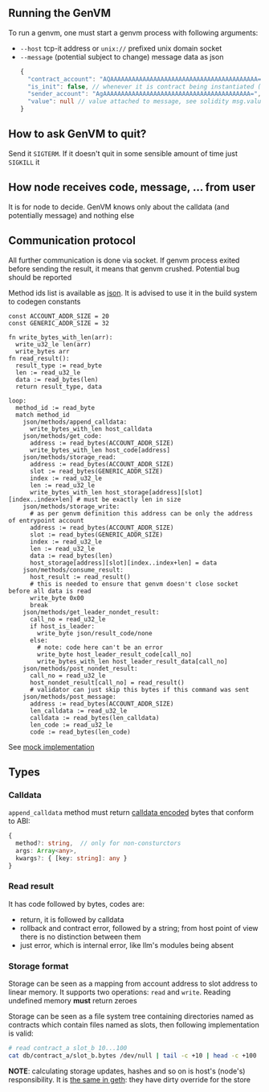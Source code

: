## Running the GenVM

To run a genvm, one must start a genvm process with following arguments:
- `--host` tcp-it address or `unix://` prefixed unix domain socket
- `--message` (potential subject to change) message data as json
  ```typescript
  {
    "contract_account": "AQAAAAAAAAAAAAAAAAAAAAAAAAAAAAAAAAAAAAAAAAA=", // base64 address of contract account
    "is_init": false, // whenever it is contract being instantiated (this allows to call a private method)
    "sender_account": "AgAAAAAAAAAAAAAAAAAAAAAAAAAAAAAAAAAAAAAAAAA=", // base64 address of who is calling the contract
    "value": null // value attached to message, see solidity msg.value
  }
  ```

## How to ask GenVM to quit?
Send it `SIGTERM`. If it doesn't quit in some sensible amount of time just `SIGKILL` it

## How node receives code, message, ... from user
It is for node to decide. GenVM knows only about the calldata (and potentially message) and nothing else

## Communication protocol
All further communication is done via socket. If genvm process exited before sending the result, it means that genvm crushed. Potential bug should be reported

Method ids list is available as [json](../../executor/codegen/data/host-fns.json). It is advised to use it in the build system to codegen constants

```
const ACCOUNT_ADDR_SIZE = 20
const GENERIC_ADDR_SIZE = 32

fn write_bytes_with_len(arr):
  write_u32_le len(arr)
  write_bytes arr
fn read_result():
  result_type := read_byte
  len := read_u32_le
  data := read_bytes(len)
  return result_type, data

loop:
  method_id := read_byte
  match method_id
    json/methods/append_calldata:
      write_bytes_with_len host_calldata
    json/methods/get_code:
      address := read_bytes(ACCOUNT_ADDR_SIZE)
      write_bytes_with_len host_code[address]
    json/methods/storage_read:
      address := read_bytes(ACCOUNT_ADDR_SIZE)
      slot := read_bytes(GENERIC_ADDR_SIZE)
      index := read_u32_le
      len := read_u32_le
      write_bytes_with_len host_storage[address][slot][index..index+len] # must be exactly len in size
    json/methods/storage_write:
      # as per genvm definition this address can be only the address of entrypoint account
      address := read_bytes(ACCOUNT_ADDR_SIZE)
      slot := read_bytes(GENERIC_ADDR_SIZE)
      index := read_u32_le
      len := read_u32_le
      data := read_bytes(len)
      host_storage[address][slot][index..index+len] = data
    json/methods/consume_result:
      host_result := read_result()
      # this is needed to ensure that genvm doesn't close socket before all data is read
      write_byte 0x00
      break
    json/methods/get_leader_nondet_result:
      call_no = read_u32_le
      if host_is_leader:
        write_byte json/result_code/none
      else:
        # note: code here can't be an error
        write_byte host_leader_result_code[call_no]
        write_bytes_with_len host_leader_result_data[call_no]
    json/methods/post_nondet_result:
      call_no = read_u32_le
      host_nondet_result[call_no] = read_result()
      # validator can just skip this bytes if this command was sent
    json/methods/post_message:
      address := read_bytes(ACCOUNT_ADDR_SIZE)
      len_calldata := read_u32_le
      calldata := read_bytes(len_calldata)
      len_code := read_u32_le
      code := read_bytes(len_code)
```

See [mock implementation](../../executor/testdata/runner/mock_host.py)

## Types

### Calldata
`append_calldata` method must return [calldata encoded](../calldata.md) bytes that conform to ABI:
```typescript
{
  method?: string,  // only for non-consturctors
  args: Array<any>,
  kwargs?: { [key: string]: any }
}
```

### Read result
It has code followed by bytes, codes are:
- return, it is followed by calldata
- rollback and contract error, followed by a string; from host point of view there is no distinction between them
- just error, which is internal error, like llm's modules being absent

### Storage format
Storage can be seen as a mapping from account address to slot address to linear memory. It supports two operations: `read` and `write`. Reading undefined memory **must** return zeroes

Storage can be seen as a file system tree containing directories named as contracts which contain files named as slots, then following implementation is valid:
```bash
# read contract_a slot_b 10...100
cat db/contract_a/slot_b.bytes /dev/null | tail -c +10 | head -c +100
```

**NOTE**: calculating storage updates, hashes and so on is host's (node's) responsibility. It is [the same in geth](https://github.com/ethereum/go-ethereum/blob/67a3b087951a3f3a8e341ae32b6ec18f3553e5cc/core/state/state_object.go#L232): they have dirty override for the store
